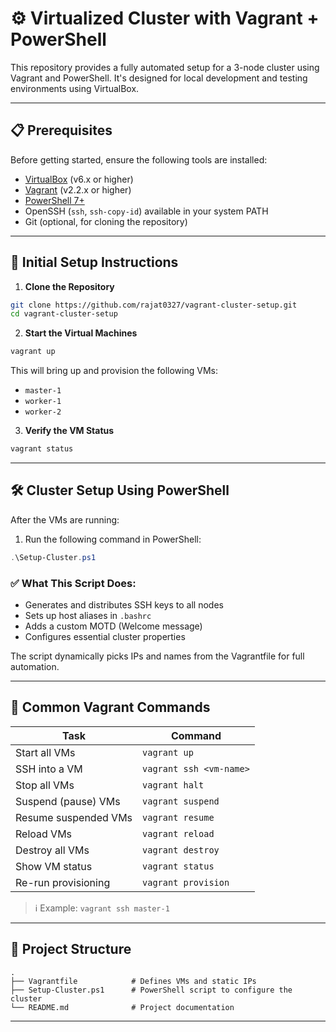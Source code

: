 # ⚙️ Virtualized Cluster with Vagrant + PowerShell

This repository provides a fully automated setup for a 3-node cluster using Vagrant and PowerShell. It's designed for local development and testing environments using VirtualBox.

---

## 📋 Prerequisites

Before getting started, ensure the following tools are installed:

- [VirtualBox](https://www.virtualbox.org/) (v6.x or higher)
- [Vagrant](https://www.vagrantup.com/) (v2.2.x or higher)
- [PowerShell 7+](https://learn.microsoft.com/en-us/powershell/scripting/install/installing-powershell)
- OpenSSH (`ssh`, `ssh-copy-id`) available in your system PATH
- Git (optional, for cloning the repository)

---

## 🚀 Initial Setup Instructions

1. **Clone the Repository**

```bash
git clone https://github.com/rajat0327/vagrant-cluster-setup.git
cd vagrant-cluster-setup
```

2. **Start the Virtual Machines**

```bash
vagrant up
```

This will bring up and provision the following VMs:
- `master-1`
- `worker-1`
- `worker-2`

3. **Verify the VM Status**

```bash
vagrant status
```

---

## 🛠️ Cluster Setup Using PowerShell

After the VMs are running:

1. Run the following command in PowerShell:

```powershell
.\Setup-Cluster.ps1
```

### ✅ What This Script Does:
- Generates and distributes SSH keys to all nodes
- Sets up host aliases in `.bashrc`
- Adds a custom MOTD (Welcome message)
- Configures essential cluster properties

The script dynamically picks IPs and names from the Vagrantfile for full automation.

---

## 🔁 Common Vagrant Commands

| Task                     | Command                            |
|--------------------------|-------------------------------------|
| Start all VMs            | `vagrant up`                       |
| SSH into a VM            | `vagrant ssh <vm-name>`            |
| Stop all VMs             | `vagrant halt`                     |
| Suspend (pause) VMs      | `vagrant suspend`                  |
| Resume suspended VMs     | `vagrant resume`                   |
| Reload VMs               | `vagrant reload`                   |
| Destroy all VMs          | `vagrant destroy`                  |
| Show VM status           | `vagrant status`                   |
| Re-run provisioning      | `vagrant provision`                |

> ℹ️ Example: `vagrant ssh master-1`

---

## 📁 Project Structure

```
.
├── Vagrantfile            # Defines VMs and static IPs
├── Setup-Cluster.ps1      # PowerShell script to configure the cluster
└── README.md              # Project documentation
```

---


